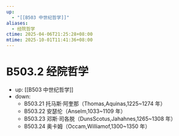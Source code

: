 ```yaml
---
up:
  - "[[B503 中世纪哲学]]"
aliases:
  - 经院哲学
ctime: 2025-04-06T21:25:28+08:00
mtime: 2025-10-01T11:41:36+08:00
---
```


# B503.2 经院哲学

- up: [[B503 中世纪哲学]]
- down:	
	- B503.21 托马斯·阿奎那（Thomas,Aquinas,1225~1274 年）
	- B503.22 安瑟伦（Anselm,1033~1109 年）
	- B503.23 邓斯·司各脱（DunsScotus,Jahahnes,1265~1308 年）
	- B503.24 奥卡姆（Occam,Williamof,1300~1350 年）
	
